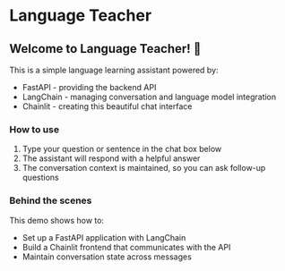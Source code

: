 # Language Teacher

## Welcome to Language Teacher! 👋

This is a simple language learning assistant powered by:
- FastAPI - providing the backend API
- LangChain - managing conversation and language model integration
- Chainlit - creating this beautiful chat interface

### How to use

1. Type your question or sentence in the chat box below
2. The assistant will respond with a helpful answer
3. The conversation context is maintained, so you can ask follow-up questions

### Behind the scenes

This demo shows how to:
- Set up a FastAPI application with LangChain
- Build a Chainlit frontend that communicates with the API
- Maintain conversation state across messages
